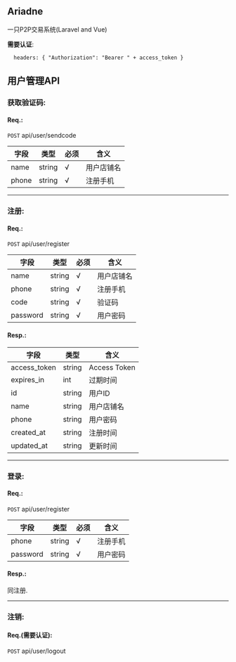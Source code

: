 ## Ariadne

一只P2P交易系统(Laravel and Vue)

**需要认证**:

```
  headers: { "Authorization": "Bearer " + access_token }
```

## 用户管理API

### 获取验证码:

#### Req.:
  
  ```POST``` api/user/sendcode

  |字段|类型|必须|含义|
  |---|---|---|---|
  |name|string|√|用户店铺名|
  |phone|string|√|注册手机|

***

### 注册:

#### Req.:

  ```POST``` api/user/register

  |字段|类型|必须|含义|
  |---|---|---|---|
  |name|string|√|用户店铺名|
  |phone|string|√|注册手机|
  |code|string|√|验证码|
  |password|string|√|用户密码|

#### Resp.:

  |字段|类型|含义|
  |---|---|---|
  |access_token|string|Access Token|
  |expires_in|int|过期时间|
  |id|string|用户ID|
  |name|string|用户店铺名|
  |phone|string|用户密码|
  |created_at|string|注册时间|
  |updated_at|string|更新时间|

***

### 登录:

#### Req.:

  ```POST``` api/user/register

  |字段|类型|必须|含义|
  |---|---|---|---|
  |phone|string|√|注册手机|
  |password|string|√|用户密码|

#### Resp.:
  同注册.

***

### 注销:

#### Req.(**需要认证**):

  ```POST``` api/user/logout


